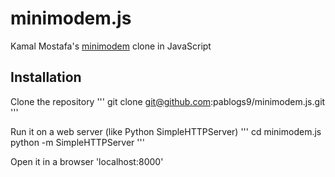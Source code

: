 # minimodem.js
Kamal Mostafa's [minimodem](https://github.com/kamalmostafa/minimodem) clone in JavaScript

## Installation
Clone the repository
'''
git clone git@github.com:pablogs9/minimodem.js.git
'''

Run it on a web server (like Python SimpleHTTPServer)
'''
cd minimodem.js
python -m SimpleHTTPServer
'''

Open it in a browser 'localhost:8000'
